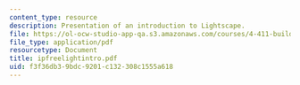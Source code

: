 ```yaml
---
content_type: resource
description: Presentation of an introduction to Lightscape.
file: https://ol-ocw-studio-app-qa.s3.amazonaws.com/courses/4-411-building-technology-laboratory-spring-2004/f3f36db39bdc9201c132308c1555a618_ipfreelightintro.pdf
file_type: application/pdf
resourcetype: Document
title: ipfreelightintro.pdf
uid: f3f36db3-9bdc-9201-c132-308c1555a618
---
```

